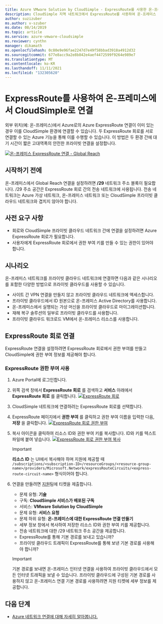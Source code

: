 ```yaml
---
title: Azure VMware Solution by CloudSimple - ExpressRoute를 사용한 온-프레미스 연결
description: CloudSimple 지역 네트워크에서 ExpressRoute를 사용하여 온-프레미스 연결을 요청하는 방법을 설명합니다.
author: suzizuber
ms.author: v-szuber
ms.date: 08/14/2019
ms.topic: article
ms.service: azure-vmware-cloudsimple
ms.reviewer: cynthn
manager: dikamath
ms.openlocfilehash: 0c80e9e96fae2247d7e49f58bbad3918a4912d32
ms.sourcegitcommit: 677e8acc9a2e8b842e4aef4472599f9264e989e7
ms.translationtype: MT
ms.contentlocale: ko-KR
ms.lasthandoff: 11/11/2021
ms.locfileid: "132305620"
---
```

# <a name="connect-from-on-premises-to-cloudsimple-using-expressroute"></a>ExpressRoute를 사용하여 온-프레미스에서 CloudSimple로 연결

외부 위치(예: 온-프레미스)에서 Azure로의 Azure ExpressRoute 연결이 이미 있는 경우 이를 CloudSimple 환경에 연결할 수 있습니다. 두 ExpressRoute 회로를 서로 연결할 수 있는 Azure 기능을 통해 이를 수행할 수 있습니다. 이 방법은 두 환경 간에 대기 시간이 짧은 고대역폭의 안전한 프라이빗 연결을 설정합니다.

[![온-프레미스 ExpressRoute 연결 - Global Reach](media/cloudsimple-global-reach-connection.png)](media/cloudsimple-global-reach-connection.png)

## <a name="before-you-begin"></a>시작하기 전에

온-프레미스에서 Global Reach 연결을 설정하려면 **/29** 네트워크 주소 블록이 필요합니다.  /29 주소 공간은 ExpressRoute 회로 간의 전송 네트워크에 사용됩니다.  전송 네트워크는 Azure 가상 네트워크, 온-프레미스 네트워크 또는 CloudSimple 프라이빗 클라우드 네트워크와 겹치지 않아야 합니다.

## <a name="prerequisites"></a>사전 요구 사항

* 회로와 CloudSimple 프라이빗 클라우드 네트워크 간에 연결을 설정하려면 Azure ExpressRoute 회로가 필요합니다.
* 사용자에게 ExpressRoute 회로에서 권한 부여 키를 만들 수 있는 권한이 있어야 합니다.

## <a name="scenarios"></a>시나리오

온-프레미스 네트워크를 프라이빗 클라우드 네트워크에 연결하면 다음과 같은 시나리오를 포함한 다양한 방법으로 프라이빗 클라우드를 사용할 수 있습니다.

* 사이트 간 VPN 연결을 만들지 않고 프라이빗 클라우드 네트워크에 액세스합니다.
* 프라이빗 클라우드에서 ID 원본으로 온-프레미스 Active Directory를 사용합니다.
* 온-프레미스에서 실행되는 가상 머신을 프라이빗 클라우드로 마이그레이션합니다.
* 재해 복구 솔루션의 일부로 프라이빗 클라우드를 사용합니다.
* 프라이빗 클라우드 워크로드 VM에서 온-프레미스 리소스를 사용합니다.

## <a name="connecting-expressroute-circuits"></a>ExpressRoute 회로 연결

ExpressRoute 연결을 설정하려면 ExpressRoute 회로에서 권한 부여를 만들고 CloudSimple에 권한 부여 정보를 제공해야 합니다.


### <a name="create-expressroute-authorization"></a>ExpressRoute 권한 부여 사용

1. Azure Portal에 로그인합니다.

2. 위쪽 검색 창에서 **ExpressRoute 회로** 를 검색하고 **서비스** 아래에서 **ExpressRoute 회로** 를 클릭합니다.
    [![ExpressRoute 회로](media/azure-expressroute-transit-search.png)](media/azure-expressroute-transit-search.png)

3. CloudSimple 네트워크에 연결하려는 ExpressRoute 회로를 선택합니다.

4. ExpressRoute 페이지에서 **권한 부여** 를 클릭하고 권한 부여 이름을 입력한 다음, **저장** 을 클릭합니다.
    [![ExpressRoute 회로 권한 부여](media/azure-expressroute-transit-authorizations.png)](media/azure-expressroute-transit-authorizations.png)

5. 복사 아이콘을 클릭하여 리소스 ID와 권한 부여 키를 복사합니다. ID와 키를 텍스트 파일에 붙여 넣습니다.
    [![ExpressRoute 회로 권한 부여 복사](media/azure-expressroute-transit-authorization-copy.png)](media/azure-expressroute-transit-authorization-copy.png)

    > [!IMPORTANT]
    > **리소스 ID** 는 UI에서 복사해야 하며 지원에 제공할 때 ```/subscriptions/<subscription-ID>/resourceGroups/<resource-group-name>/providers/Microsoft.Network/expressRouteCircuits/<express-route-circuit-name>``` 형식이어야 합니다.

6. 연결을 만들려면 <a href="https://portal.azure.com/#blade/Microsoft_Azure_Support/HelpAndSupportBlade/newsupportrequest" target="_blank">지원</a>팀에 티켓을 제출합니다.
    * 문제 유형: **기술**
    * 구독: **CloudSimple 서비스가 배포된 구독**
    * 서비스: **VMware Solution by CloudSimple**
    * 문제 유형: **서비스 요청**
    * 문제 하위 유형: **온-프레미스에 대한 ExpressRoute 연결 만들기**
    * 세부 정보 창에서 복사하여 저장한 리소스 ID와 권한 부여 키를 제공합니다.
    * 전송 네트워크에 대한 /29 네트워크 주소 공간을 제공합니다.
    * ExpressRoute를 통해 기본 경로를 보내고 있습니까?
    * 프라이빗 클라우드 트래픽이 ExpressRoute를 통해 보낸 기본 경로를 사용해야 합니까?

    > [!IMPORTANT]
    > 기본 경로를 보내면 온-프레미스 인터넷 연결을 사용하여 프라이빗 클라우드에서 모든 인터넷 트래픽을 보낼 수 있습니다.  프라이빗 클라우드에 구성된 기본 경로를 사용하지 않고 온-프레미스 연결 기본 경로를 사용하려면 지원 티켓에 세부 정보를 제공합니다.

## <a name="next-steps"></a>다음 단계

* [Azure 네트워크 연결에 대해 자세히 알아봅니다.](cloudsimple-azure-network-connection.md)  
